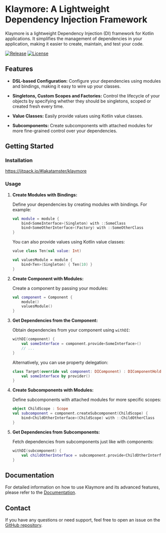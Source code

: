 # Klaymore: A Lightweight Dependency Injection Framework

Klaymore is a lightweight Dependency Injection (DI) framework for Kotlin applications. It simplifies the management of dependencies in your application, making it easier to create, maintain, and test your code.

[![Release](https://jitpack.io/v/lakatamster/klaymore.svg)](https://jitpack.io/#lakatamster/klaymore)
[![License](https://img.shields.io/badge/License-Apache%202.0-blue.svg)](https://opensource.org/licenses/Apache-2.0)

## Features

- **DSL-based Configuration:** Configure your dependencies using modules and bindings, making it easy to wire up your classes.

- **Singletons, Custom Scopes and Factories:** Control the lifecycle of your objects by specifying whether they should be singletons, scoped or created fresh every time.

- **Value Classes:** Easily provide values using Kotlin value classes.

- **Subcomponents:** Create subcomponents with attached modules for more fine-grained control over your dependencies.

## Getting Started

### Installation

https://jitpack.io/#lakatamster/klaymore

### Usage

1. **Create Modules with Bindings:**

   Define your dependencies by creating modules with bindings. For example:

   ```kotlin
   val module = module {
       bind<SomeInterface>(Singleton) with ::SomeClass
       bind<SomeOtherInterface>(Factory) with ::SomeOtherClass
   }
   ```

   You can also provide values using Kotlin value classes:

   ```kotlin
   value class Ten(val value: Int)

   val valuesModule = module {
       bind<Ten>(Singleton) { Ten(10) }
   }
   ```

2. **Create Component with Modules:**

   Create a component by passing your modules:

   ```kotlin
   val component = Component {
       module()
       valuesModule()
   }
   ```

3. **Get Dependencies from the Component:**

   Obtain dependencies from your component using `withDI`:

   ```kotlin
   withDI(component) {
       val someInterface = component.provide<SomeInterface>()
       // ...
   }
   ```

   Alternatively, you can use property delegation:

   ```kotlin
   class Target(override val component: DIComponent) : DIComponentHolder {
       val someInterface by provider()
   }
   ```

4. **Create Subcomponents with Modules:**

   Define subcomponents with attached modules for more specific scopes:

   ```kotlin
   object ChildScope : Scope
   val subcomponent = component.createSubcomponent(ChildScope) {
       bind<ChildOtherInterface>(ChildScope) with ::ChildOtherClass
   }
   ```

5. **Get Dependencies from Subcomponents:**

   Fetch dependencies from subcomponents just like with components:

   ```kotlin
   withDI(subcomponent) {
       val childOtherInterface = subcomponent.provide<ChildOtherInterface>()
   }
   ```

## Documentation

For detailed information on how to use Klaymore and its advanced features, please refer to the [Documentation](https://github.com/lakatamster/klaymore/wiki).

## Contact

If you have any questions or need support, feel free to open an issue on the [GitHub repository](https://github.com/lakatamster/klaymore/issues).
```
